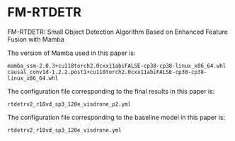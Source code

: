 # FM-RTDETR
FM-RTDETR: Small Object Detection Algorithm Based on Enhanced Feature Fusion with Mamba



The version of Mamba used in this paper is:

``````
mamba_ssm-2.0.3+cu118torch2.0cxx11abiFALSE-cp38-cp38-linux_x86_64.whl
causal_conv1d-1.2.2.post1+cu118torch2.0cxx11abiFALSE-cp38-cp38-linux_x86_64.whl
``````

The configuration file corresponding to the final results in this paper is:

```
rtdetrv2_r18vd_sp3_120e_visdrone_p2.yml
```

The configuration file corresponding to the baseline model in this paper is:

```
rtdetrv2_r18vd_sp3_120e_visdrone.yml
```









